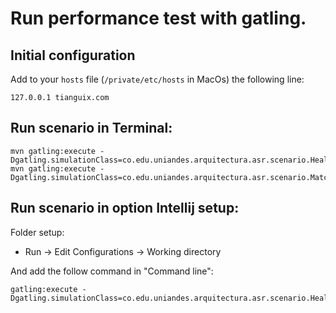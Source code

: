 # Run performance test with gatling.

## Initial configuration

Add to your `hosts` file (`/private/etc/hosts` in MacOs) the following line:

```
127.0.0.1 tianguix.com
```

## Run scenario in Terminal:

```
mvn gatling:execute -Dgatling.simulationClass=co.edu.uniandes.arquitectura.asr.scenario.HealthCheckTianguix
mvn gatling:execute -Dgatling.simulationClass=co.edu.uniandes.arquitectura.asr.scenario.MatchAsset
```


## Run scenario in option Intellij setup:

Folder setup: 

- Run -> Edit Configurations -> Working directory

And add the follow command in "Command line": 
```
gatling:execute -Dgatling.simulationClass=co.edu.uniandes.arquitectura.asr.scenario.HealthCheckTianguix
```